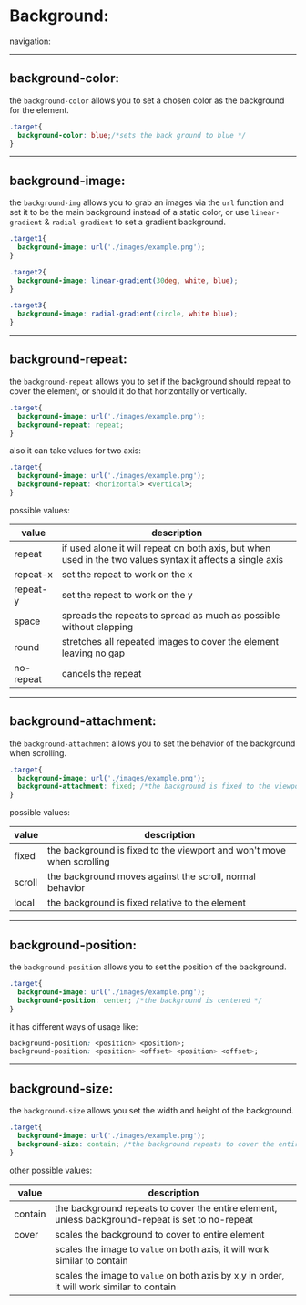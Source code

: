 # Background:

navigation:



----

## background-color:

the `background-color` allows you to set a chosen color as the background for the element.

```css
.target{
  background-color: blue;/*sets the back ground to blue */
}
```

---

## background-image:

the `background-img` allows you to grab an images via the `url` function and set it to be the main background instead of a static color, or use `linear-gradient` & `radial-gradient` to set a gradient background.

```css
.target1{
  background-image: url('./images/example.png');
}

.target2{
  background-image: linear-gradient(30deg, white, blue);
}

.target3{
  background-image: radial-gradient(circle, white blue);
}
```

---

## background-repeat:

the `background-repeat` allows you to set if the background should repeat to cover the element, or should it do that horizontally or vertically.

```css
.target{
  background-image: url('./images/example.png');
  background-repeat: repeat;
}
```

also it can take values for two axis:

```css
.target{
  background-image: url('./images/example.png');
  background-repeat: <horizontal> <vertical>;
}
```

possible values:

|value  |description  |
|---------|---------|
|repeat     |if used alone it will repeat on both axis, but when used in the two values syntax it affects a single axis|
|repeat-x     |set the repeat to work on the x|
|repeat-y     |set the repeat to work on the y|
|space     |spreads the repeats to spread as much as possible without clapping|
|round     |stretches all repeated images to cover the element leaving no gap|
|no-repeat     |cancels the repeat|

---

## background-attachment:

the `background-attachment` allows you to set the behavior of the background when scrolling.

```css
.target{
  background-image: url('./images/example.png');
  background-attachment: fixed; /*the background is fixed to the viewport and won't move when scrolling */
}
```

possible values:

|value  |description  |
|---------|---------|
|fixed|the background is fixed to the viewport and won't move when scrolling|
|scroll|the background moves against the scroll, normal behavior|
|local|the background is fixed relative to the element|

---

## background-position:

the `background-position` allows you to set the position of the background.

```css
.target{
  background-image: url('./images/example.png');
  background-position: center; /*the background is centered */
}
```

it has different ways of usage like:

```css
background-position: <position> <position>;
background-position: <position> <offset> <position> <offset>;
```

---

## background-size:

the `background-size` allows you set the width and height of the background.

```css
.target{
  background-image: url('./images/example.png');
  background-size: contain; /*the background repeats to cover the entire element*/
}
```

other possible values:


|value  |description  |
|---------|---------|
|contain     |the background repeats to cover the entire element, unless background-repeat is set to no-repeat|
|cover|scales the background to cover to entire element|
|<value>|scales the image to `value` on both axis, it will work similar to contain|
|<valueX> <valueY>|scales the image to `value` on both axis by x,y in order, it will work similar to contain|

